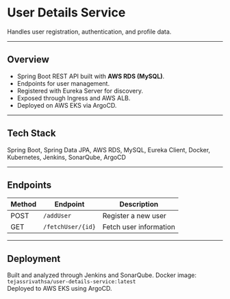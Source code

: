 # User Details Service

Handles user registration, authentication, and profile data.

---

## Overview
- Spring Boot REST API built with **AWS RDS (MySQL)**.  
- Endpoints for user management.
- Registered with Eureka Server for discovery.
- Exposed through Ingress and AWS ALB.
- Deployed on AWS EKS via ArgoCD.

---

## Tech Stack
Spring Boot, Spring Data JPA, AWS RDS, MySQL, Eureka Client, Docker, Kubernetes, Jenkins, SonarQube, ArgoCD

---

## Endpoints
| Method | Endpoint | Description |
|---------|-----------|-------------|
| POST | `/addUser` | Register a new user |
| GET | `/fetchUser/{id}` | Fetch user information |

---

## Deployment
Built and analyzed through Jenkins and SonarQube.
Docker image: `tejassrivathsa/user-details-service:latest`  
Deployed to AWS EKS using ArgoCD.
